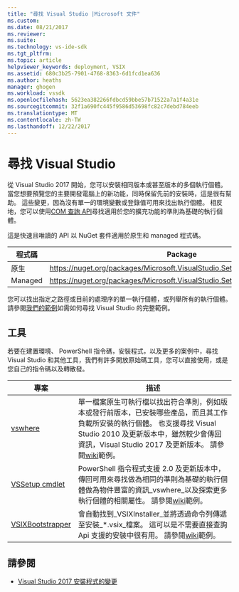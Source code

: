 ```yaml
---
title: "尋找 Visual Studio |Microsoft 文件"
ms.custom: 
ms.date: 08/21/2017
ms.reviewer: 
ms.suite: 
ms.technology: vs-ide-sdk
ms.tgt_pltfrm: 
ms.topic: article
helpviewer_keywords: deployment, VSIX
ms.assetid: 680c3b25-7901-4768-8363-6d1fcd1ea636
ms.author: heaths
manager: ghogen
ms.workload: vssdk
ms.openlocfilehash: 5623ea382266fdbcd59bbe57b71522a7a1f4a31e
ms.sourcegitcommit: 32f1a690fc445f9586d53698fc82c7debd784eeb
ms.translationtype: MT
ms.contentlocale: zh-TW
ms.lasthandoff: 12/22/2017
---
```

# <a name="locating-visual-studio"></a>尋找 Visual Studio

從 Visual Studio 2017 開始，您可以安裝相同版本或甚至版本的多個執行個體。 當您想要預覽您的主要開發電腦上的新功能，同時保留先前的安裝時，這是很有幫助。 這些變更，因為沒有單一的環境變數或登錄值可用來找出執行個體。 相反地，您可以使用[COM 查詢 API](https://msdn.microsoft.com/library/microsoft.visualstudio.setup.configuration.aspx)尋找適用於您的擴充功能的準則為基礎的執行個體。

這是快速且唯讀的 API 以 NuGet 套件適用於原生和 managed 程式碼。

| 程式碼 | Package |
| ---- | --- |
| 原生 | https://nuget.org/packages/Microsoft.VisualStudio.Setup.Configuration.Native |
| Managed | https://nuget.org/packages/Microsoft.VisualStudio.Setup.Configuration.Interop |

您可以找出指定之路徑或目前的處理序的單一執行個體，或列舉所有的執行個體。 請參閱[我們的範例](https://github.com/Microsoft/vs-setup-samples)如需如何尋找 Visual Studio 的完整範例。

## <a name="tools"></a>工具

若要在建置環境、 PowerShell 指令碼，安裝程式，以及更多的案例中，尋找 Visual Studio 和其他工具，我們有許多開放原始碼工具，您可以直接使用，或是您自己的指令碼以及轉散發。

| 專案 | 描述 |
| ------- | ----------- |
| [vswhere](https://github.com/Microsoft/vswhere) | 單一檔案原生可執行檔以找出符合準則，例如版本或發行前版本，已安裝哪些產品，而且其工作負載所安裝的執行個體。 也支援尋找 Visual Studio 2010 及更新版本中，雖然較少會傳回資訊，Visual Studio 2017 及更新版本。 請參閱[wiki](https://github.com/Microsoft/vswhere/wiki)範例。 |
| [VSSetup cmdlet](https://github.com/Microsoft/vssetup.powershell) | PowerShell 指令程式支援 2.0 及更新版本中，傳回可用來尋找做為相同的準則為基礎的執行個體做為物件豐富的資訊_vswhere_以及探索更多執行個體的相關屬性。 請參閱[wiki](https://github.com/Microsoft/vssetup.powershell/wiki)範例。 |
| [VSIXBootstrapper](https://github.com/Microsoft/vsixbootstrapper) | 會自動找到_VSIXInstaller_並將透過命令列傳遞至安裝_*.vsix_檔案。 這可以是不需要直接查詢 Api 支援的安裝中很有用。 請參閱[wiki](https://github.com/Microsoft/vsixbootstrapper/wiki)範例。 |

## <a name="see-also"></a>請參閱

* [Visual Studio 2017 安裝程式的變更](https://blogs.msdn.microsoft.com/heaths/2016/09/15/changes-to-visual-studio-15-setup)
